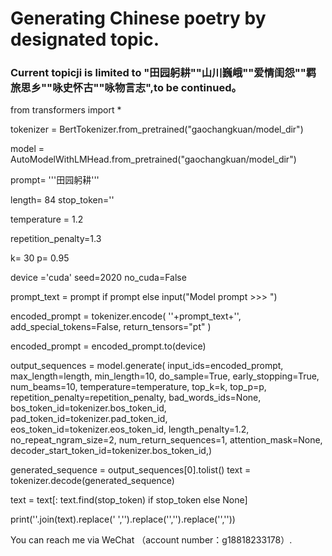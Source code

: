 # Generating Chinese poetry by designated topic.

### Current topicji is limited to "田园躬耕""山川巍峨""爱情闺怨""羁旅思乡""咏史怀古""咏物言志",to be continued。

from transformers import *

tokenizer = BertTokenizer.from_pretrained("gaochangkuan/model_dir")

model = AutoModelWithLMHead.from_pretrained("gaochangkuan/model_dir")

prompt= '''田园躬耕'''

length= 84
stop_token=''

temperature = 1.2

repetition_penalty=1.3

k= 30 p= 0.95

device ='cuda' seed=2020
no_cuda=False

prompt_text = prompt if prompt else input("Model prompt >>> ")

encoded_prompt = tokenizer.encode( ''+prompt_text+'', add_special_tokens=False, return_tensors="pt" )

encoded_prompt = encoded_prompt.to(device)

output_sequences = model.generate( input_ids=encoded_prompt, max_length=length, min_length=10, do_sample=True, early_stopping=True, num_beams=10, temperature=temperature, top_k=k, top_p=p, repetition_penalty=repetition_penalty, bad_words_ids=None, bos_token_id=tokenizer.bos_token_id, pad_token_id=tokenizer.pad_token_id, eos_token_id=tokenizer.eos_token_id, length_penalty=1.2, no_repeat_ngram_size=2, num_return_sequences=1, attention_mask=None, decoder_start_token_id=tokenizer.bos_token_id,)

generated_sequence = output_sequences[0].tolist()
text = tokenizer.decode(generated_sequence)

text = text[: text.find(stop_token) if stop_token else None]

print(''.join(text).replace(' ','').replace('','').replace('',''))

You can reach me via WeChat （account number：g18818233178）.
